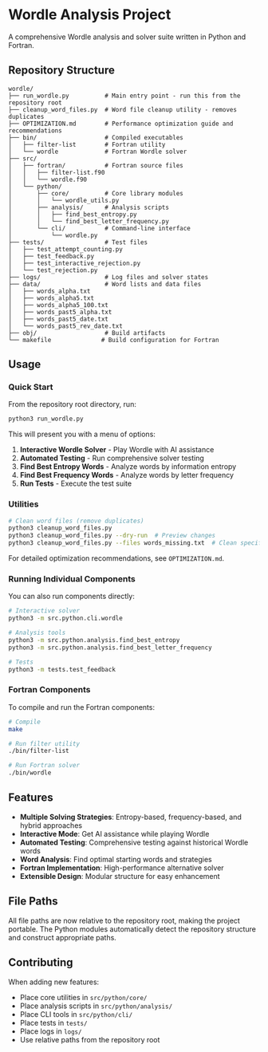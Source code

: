 # Wordle Analysis Project

A comprehensive Wordle analysis and solver suite written in Python and Fortran.

## Repository Structure

```
wordle/
├── run_wordle.py          # Main entry point - run this from the repository root
├── cleanup_word_files.py  # Word file cleanup utility - removes duplicates
├── OPTIMIZATION.md        # Performance optimization guide and recommendations
├── bin/                   # Compiled executables
│   ├── filter-list        # Fortran utility
│   └── wordle             # Fortran Wordle solver
├── src/
│   ├── fortran/           # Fortran source files
│   │   ├── filter-list.f90
│   │   └── wordle.f90
│   └── python/
│       ├── core/          # Core library modules
│       │   └── wordle_utils.py
│       ├── analysis/      # Analysis scripts
│       │   ├── find_best_entropy.py
│       │   └── find_best_letter_frequency.py
│       └── cli/           # Command-line interface
│           └── wordle.py
├── tests/                 # Test files
│   ├── test_attempt_counting.py
│   ├── test_feedback.py
│   ├── test_interactive_rejection.py
│   └── test_rejection.py
├── logs/                  # Log files and solver states
├── data/                  # Word lists and data files
│   ├── words_alpha.txt
│   ├── words_alpha5.txt
│   ├── words_alpha5_100.txt
│   ├── words_past5_alpha.txt
│   ├── words_past5_date.txt
│   └── words_past5_rev_date.txt
├── obj/                   # Build artifacts
└── makefile              # Build configuration for Fortran
```

## Usage

### Quick Start

From the repository root directory, run:

```bash
python3 run_wordle.py
```

This will present you with a menu of options:

1. **Interactive Wordle Solver** - Play Wordle with AI assistance
2. **Automated Testing** - Run comprehensive solver testing
3. **Find Best Entropy Words** - Analyze words by information entropy
4. **Find Best Frequency Words** - Analyze words by letter frequency
5. **Run Tests** - Execute the test suite

### Utilities

```bash
# Clean word files (remove duplicates)
python3 cleanup_word_files.py
python3 cleanup_word_files.py --dry-run  # Preview changes
python3 cleanup_word_files.py --files words_missing.txt  # Clean specific file
```

For detailed optimization recommendations, see `OPTIMIZATION.md`.

### Running Individual Components

You can also run components directly:

```bash
# Interactive solver
python3 -m src.python.cli.wordle

# Analysis tools
python3 -m src.python.analysis.find_best_entropy
python3 -m src.python.analysis.find_best_letter_frequency

# Tests
python3 -m tests.test_feedback
```

### Fortran Components

To compile and run the Fortran components:

```bash
# Compile
make

# Run filter utility
./bin/filter-list

# Run Fortran solver
./bin/wordle
```

## Features

- **Multiple Solving Strategies**: Entropy-based, frequency-based, and hybrid approaches
- **Interactive Mode**: Get AI assistance while playing Wordle
- **Automated Testing**: Comprehensive testing against historical Wordle words
- **Word Analysis**: Find optimal starting words and strategies
- **Fortran Implementation**: High-performance alternative solver
- **Extensible Design**: Modular structure for easy enhancement

## File Paths

All file paths are now relative to the repository root, making the project portable. The Python modules automatically detect the repository structure and construct appropriate paths.

## Contributing

When adding new features:
- Place core utilities in `src/python/core/`
- Place analysis scripts in `src/python/analysis/`
- Place CLI tools in `src/python/cli/`
- Place tests in `tests/`
- Place logs in `logs/`
- Use relative paths from the repository root
